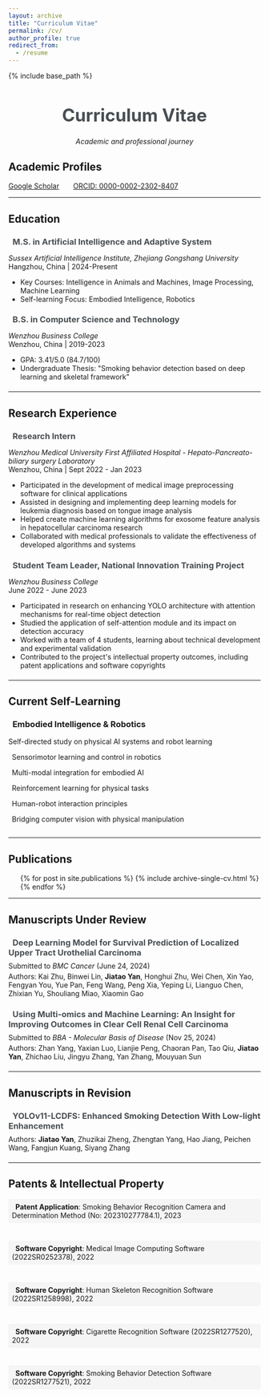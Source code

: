 ```yaml
---
layout: archive
title: "Curriculum Vitae"
permalink: /cv/
author_profile: true
redirect_from:
  - /resume
---
```


{% include base_path %}

<div style="text-align: center; margin-bottom: 2em;">
  <h1 style="font-size: 2.5em; color: #494e52;">Curriculum Vitae</h1>
  <p><em>Academic and professional journey</em></p>
</div>

## Academic Profiles
<div class="profiles" style="display: flex; gap: 2em; margin-bottom: 1em;">
  <div><i class="ai ai-google-scholar" style="font-size: 1.2em;"></i> <a href="https://scholar.google.com/citations?user=Z0_RjPsAAAAJ&hl=zh-CN">Google Scholar</a></div>
  <div><i class="ai ai-orcid" style="font-size: 1.2em;"></i> <a href="https://orcid.org/0000-0002-2302-8407">ORCID: 0000-0002-2302-8407</a></div>
</div>

---

## Education

<div class="education">
  <div class="education-entry">
    <h3><i class="fas fa-graduation-cap" style="margin-right: 0.5em; color: #494e52;"></i>M.S. in Artificial Intelligence and Adaptive System</h3>
    <p><em>Sussex Artificial Intelligence Institute, Zhejiang Gongshang University</em><br>
    Hangzhou, China | 2024-Present</p>
    <ul>
      <li>Key Courses: Intelligence in Animals and Machines, Image Processing, Machine Learning</li>
      <li>Self-learning Focus: Embodied Intelligence, Robotics</li>
    </ul>
  </div>

  <div class="education-entry">
    <h3><i class="fas fa-graduation-cap" style="margin-right: 0.5em; color: #494e52;"></i>B.S. in Computer Science and Technology</h3>
    <p><em>Wenzhou Business College</em><br>
    Wenzhou, China | 2019-2023</p>
    <ul>
      <li>GPA: 3.41/5.0 (84.7/100)</li>
      <li>Undergraduate Thesis: "Smoking behavior detection based on deep learning and skeletal framework"</li>
    </ul>
  </div>
</div>

---

## Research Experience

<div class="experience">
  <div class="experience-entry">
    <h3><i class="fas fa-flask" style="margin-right: 0.5em; color: #494e52;"></i>Research Intern</h3>
    <p><em>Wenzhou Medical University First Affiliated Hospital - Hepato-Pancreato-biliary surgery Laboratory</em><br>
    Wenzhou, China | Sept 2022 - Jan 2023</p>
    <ul>
      <li>Participated in the development of medical image preprocessing software for clinical applications</li>
      <li>Assisted in designing and implementing deep learning models for leukemia diagnosis based on tongue image analysis</li>
      <li>Helped create machine learning algorithms for exosome feature analysis in hepatocellular carcinoma research</li>
      <li>Collaborated with medical professionals to validate the effectiveness of developed algorithms and systems</li>
    </ul>
  </div>

  <div class="experience-entry">
    <h3><i class="fas fa-users" style="margin-right: 0.5em; color: #494e52;"></i>Student Team Leader, National Innovation Training Project</h3>
    <p><em>Wenzhou Business College</em><br>
    June 2022 - June 2023</p>
    <ul>
      <li>Participated in research on enhancing YOLO architecture with attention mechanisms for real-time object detection</li>
      <li>Studied the application of self-attention module and its impact on detection accuracy</li>
      <li>Worked with a team of 4 students, learning about technical development and experimental validation</li>
      <li>Contributed to the project's intellectual property outcomes, including patent applications and software copyrights</li>
    </ul>
  </div>
</div>

---

## Current Self-Learning
<div class="learning-focus" style="margin-bottom: 2em;">
  <h3><i class="fas fa-brain" style="margin-right: 0.5em; color: #494e52;"></i>Embodied Intelligence & Robotics</h3>
  <p>Self-directed study on physical AI systems and robot learning</p>
  <div style="display: grid; grid-template-columns: repeat(auto-fill, minmax(300px, 1fr)); grid-gap: 1em;">
    <div><i class="fas fa-robot" style="margin-right: 0.5em;"></i>Sensorimotor learning and control in robotics</div>
    <div><i class="fas fa-project-diagram" style="margin-right: 0.5em;"></i>Multi-modal integration for embodied AI</div>
    <div><i class="fas fa-gamepad" style="margin-right: 0.5em;"></i>Reinforcement learning for physical tasks</div>
    <div><i class="fas fa-users" style="margin-right: 0.5em;"></i>Human-robot interaction principles</div>
    <div><i class="fas fa-eye" style="margin-right: 0.5em;"></i>Bridging computer vision with physical manipulation</div>
  </div>
</div>

---

## Publications

<div class="publications">
  <ul>{% for post in site.publications %}
    {% include archive-single-cv.html %}
  {% endfor %}</ul>
</div>

---
  
## Manuscripts Under Review

<div class="manuscripts">
  <div class="paper">
    <h3><i class="fas fa-file-alt" style="margin-right: 0.5em; color: #494e52;"></i>Deep Learning Model for Survival Prediction of Localized Upper Tract Urothelial Carcinoma</h3>
    <p>Submitted to <em>BMC Cancer</em> (June 24, 2024)</p>
    <p>Authors: Kai Zhu, Binwei Lin, <strong>Jiatao Yan</strong>, Honghui Zhu, Wei Chen, Xin Yao, Fengyan You, Yue Pan, Feng Wang, Peng Xia, Yeping Li, Lianguo Chen, Zhixian Yu, Shouliang Miao, Xiaomin Gao</p>
  </div>

  <div class="paper">
    <h3><i class="fas fa-file-alt" style="margin-right: 0.5em; color: #494e52;"></i>Using Multi-omics and Machine Learning: An Insight for Improving Outcomes in Clear Cell Renal Cell Carcinoma</h3>
    <p>Submitted to <em>BBA - Molecular Basis of Disease</em> (Nov 25, 2024)</p>
    <p>Authors: Zhan Yang, Yaxian Luo, Lianjie Peng, Chaoran Pan, Tao Qiu, <strong>Jiatao Yan</strong>, Zhichao Liu, Jingyu Zhang, Yan Zhang, Mouyuan Sun</p>
  </div>
</div>

---

## Manuscripts in Revision

<div class="manuscripts">
  <div class="paper">
    <h3><i class="fas fa-file-alt" style="margin-right: 0.5em; color: #494e52;"></i>YOLOv11-LCDFS: Enhanced Smoking Detection With Low-light Enhancement</h3>
    <p>Authors: <strong>Jiatao Yan</strong>, Zhuzikai Zheng, Zhengtan Yang, Hao Jiang, Peichen Wang, Fangjun Kuang, Siyang Zhang</p>
  </div>
</div>

---

## Patents & Intellectual Property

<div class="patents" style="display: grid; grid-template-columns: repeat(auto-fill, minmax(400px, 1fr)); grid-gap: 1em;">
  <div class="patent-item">
    <i class="fas fa-file-contract" style="margin-right: 0.5em;"></i>
    <strong>Patent Application</strong>: Smoking Behavior Recognition Camera and Determination Method (No: 202310277784.1), 2023
  </div>
  <div class="patent-item">
    <i class="fas fa-file-code" style="margin-right: 0.5em;"></i>
    <strong>Software Copyright</strong>: Medical Image Computing Software (2022SR0252378), 2022
  </div>
  <div class="patent-item">
    <i class="fas fa-file-code" style="margin-right: 0.5em;"></i>
    <strong>Software Copyright</strong>: Human Skeleton Recognition Software (2022SR1258998), 2022
  </div>
  <div class="patent-item">
    <i class="fas fa-file-code" style="margin-right: 0.5em;"></i>
    <strong>Software Copyright</strong>: Cigarette Recognition Software (2022SR1277520), 2022
  </div>
  <div class="patent-item">
    <i class="fas fa-file-code" style="margin-right: 0.5em;"></i>
    <strong>Software Copyright</strong>: Smoking Behavior Detection Software (2022SR1277521), 2022
  </div>
</div>

<style>
  .education-entry,
  .experience-entry,
  .paper,
  .patent-item {
    margin-bottom: 1.5em;
  }
  
  .education-entry h3,
  .experience-entry h3,
  .paper h3 {
    margin-bottom: 0.5em;
    color: #494e52;
  }
  
  .paper p {
    margin: 0.3em 0;
  }
  
  .patent-item {
    padding: 0.5em;
    border-radius: 4px;
    background-color: #f5f5f5;
  }
  
  @media (max-width: 768px) {
    .patents {
      grid-template-columns: 1fr;
    }
  }
</style>
